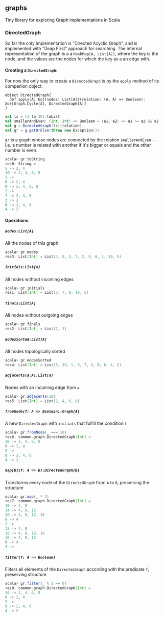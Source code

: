 ## graphs

Tiny library for exploring Graph implementations in Scala

### DirectedGraph
So far the only implementation is "Directed Acyclic Graph", and is implemented with "Deap First" approach for searching. The internal representation of the graph is a a `HashMap[A, List[A]]`, where the key is the node, and the values are the nodes for which the key as a an edge with.

#### Creating a `DirectedGraph`: 
For now the only way to create a `DirectedGraph` is by the `apply` method of its companion object:
```
object DirectedGraph{
  def apply[A: Eq](nodes: List[A])(relation: (A, A) => Boolean): Xor[Graph.Cycle[A], DirectedGraph[A]]
}
```

```scala
val ls = (1 to 10).toList
val smallerAndEven: (Int, Int) => Boolean = (a1, a2) => a1 >= a2 && a2 % 2 == 0 
val g = DirectedGraph(ls)(relation)
val gr = g.getOrElse(throw new Exception())
```

`gr` is a graph whose nodes are connected by the relation `smallerAndEven` -- i.e. a number is related with another if it's bigger or equals and the other number is even.

```scala
scala> gr.toString
res0: String =
5 -> 2, 4
10 -> 2, 4, 6, 8
1 ->
6 -> 2, 4
9 -> 2, 4, 6, 8
2 ->
7 -> 2, 4, 6
3 -> 2
8 -> 2, 4, 6
4 -> 2
```

#### Operations

##### `nodes:List[A]` 
All the nodes of this graph
```scala
scala> gr.nodes
res3: List[Int] = List(4, 8, 3, 7, 2, 9, 6, 1, 10, 5)
```

##### `initials:List[A]` 
All nodes without incoming edges
```scala
scala> gr.initials
res1: List[Int] = List(3, 7, 9, 10, 5)
```

##### `finals:List[A]` 
All nodes without outgoing edges
```scala
scala> gr.finals
res2: List[Int] = List(2, 1)
```


##### `nodesSorted:List[A]`
All nodes topologically sorted
```scala
scala> gr.nodesSorted
res4: List[Int] = List(5, 10, 1, 9, 7, 3, 8, 6, 4, 2)
```

##### `adjacents(a:A):List[a]`
Nodes with an incoming edge from `a`
```scala
scala> gr.adjacents(10)
res5: List[Int] = List(2, 4, 6, 8)
```

##### `fromNode(f: A => Boolean):Graph[A]`
A new `DirectedGraph` with `initials` that fulfill the condition `f`
```scala
scala> gr.fromNode(_ === 10)
res6: common.graph.DirectedGraph[Int] =
10 -> 2, 4, 6, 8
6 -> 2, 4
2 ->
8 -> 2, 4, 6
4 -> 2
```

##### `map[B](f: A => B):DirectedGraph[B]`
Transforms every node of the `DirectedGraph` from `A` to `B`, preserving the structure
```scala
scala> gr.map(_ * 2)
res7: common.graph.DirectedGraph[Int] =
10 -> 4, 8
14 -> 4, 8, 12
20 -> 4, 8, 12, 16
6 -> 4
2 ->
12 -> 4, 8
18 -> 4, 8, 12, 16
16 -> 4, 8, 12
8 -> 4
4 ->
```

##### `filter(f: A => Boolean)`
Filters all elements of the `DirectedGraph` according with the predicate `f`, preserving structure
```scala
scala> gr.filter(_ % 2 == 0)
res8: common.graph.DirectedGraph[Int] =
10 -> 2, 4, 6, 8
6 -> 2, 4
2 ->
8 -> 2, 4, 6
4 -> 2
```


